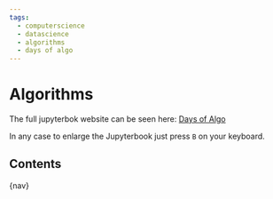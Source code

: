 ```yaml
---
tags:
  - computerscience
  - datascience
  - algorithms
  - days of algo
---
```


# Algorithms

The full jupyterbok website can be seen here: [Days of Algo](https://tschinz.github.io/days-of-algo)

In any case to enlarge the Jupyterbook just press `B` on your keyboard.

## Contents

{nav}
